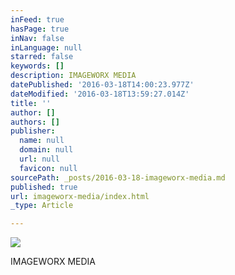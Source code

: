 ```yaml
---
inFeed: true
hasPage: true
inNav: false
inLanguage: null
starred: false
keywords: []
description: IMAGEWORX MEDIA
datePublished: '2016-03-18T14:00:23.977Z'
dateModified: '2016-03-18T13:59:27.014Z'
title: ''
author: []
authors: []
publisher:
  name: null
  domain: null
  url: null
  favicon: null
sourcePath: _posts/2016-03-18-imageworx-media.md
published: true
url: imageworx-media/index.html
_type: Article

---
```

![](https://the-grid-user-content.s3-us-west-2.amazonaws.com/4b4b48df-ec51-4c31-a01a-114e0c6e69b7.jpg)

IMAGEWORX MEDIA